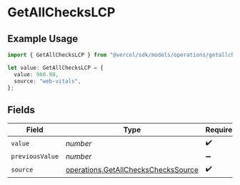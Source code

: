 # GetAllChecksLCP

## Example Usage

```typescript
import { GetAllChecksLCP } from "@vercel/sdk/models/operations/getallchecks.js";

let value: GetAllChecksLCP = {
  value: 960.98,
  source: "web-vitals",
};
```

## Fields

| Field                                                                                      | Type                                                                                       | Required                                                                                   | Description                                                                                |
| ------------------------------------------------------------------------------------------ | ------------------------------------------------------------------------------------------ | ------------------------------------------------------------------------------------------ | ------------------------------------------------------------------------------------------ |
| `value`                                                                                    | *number*                                                                                   | :heavy_check_mark:                                                                         | N/A                                                                                        |
| `previousValue`                                                                            | *number*                                                                                   | :heavy_minus_sign:                                                                         | N/A                                                                                        |
| `source`                                                                                   | [operations.GetAllChecksChecksSource](../../models/operations/getallcheckscheckssource.md) | :heavy_check_mark:                                                                         | N/A                                                                                        |